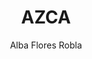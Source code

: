 ---
title: "AZCA"
subtitle: ""
description: ""
layout: book
author: Alba Flores Robla
started: 2021-04-25
read: 2021-03-25
status: read
rating: 5
color: 
cover: 
pages: 78
progress: 0
link: 
---